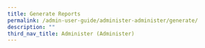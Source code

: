 ```yaml
---
title: Generate Reports
permalink: /admin-user-guide/administer-administer/generate/
description: ""
third_nav_title: Administer (Administer)
---
```

